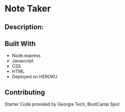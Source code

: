 # Note Taker

## Description:

## Built With
* Node.express
* Javascript
* CSS 
* HTML
* Deployed on HEROKU

<!--  

## License

## URL
-->

## Contributing
Starter Code provided by Georgia Tech, BootCamp Spot